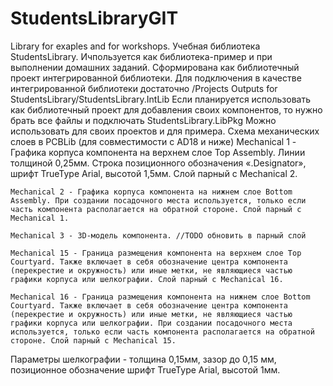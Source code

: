 # StudentsLibraryGIT
Library for exaples and for workshops.
Учебная библиотека StudentsLibrary. Ичпользуется как библиотека-пример и при выполнении домашних заданий.
Сформирована как библиотечный проект интегрированной библиотеки. 
Для подключения в качестве интегрированной библиотеки достаточно /Projects Outputs for StudentsLibrary/StudentsLibrary.IntLib
Если планируется использовать как библиотечный проект для добавления своих компонентов, то нужно брать все файлы и подключать StudentsLibrary.LibPkg
Можно использовать для своих проектов и для примера.
Схема механических слоев в PCBLib (для совместимости с AD18 и ниже)
    Mechanical 1 - Графика корпуса компонента на верхнем слое Top Assembly. Линии толщиной 0,25мм. Строка позиционного обозначения «.Designator», шрифт TrueType Arial, высотой 1,5мм. Слой парный с Mechanical 2. 

    Mechanical 2 - Графика корпуса компонента на нижнем слое Bottom Assembly. При создании посадочного места используется, только если часть компонента располагается на обратной стороне. Слой парный с Mechanical 1.

    Mechanical 3 - 3D-модель компонента. //TODO обновить в парный слой

    Mechanical 15 - Граница размещения компонента на верхнем слое Top Courtyard. Также включает в себя обозначение центра компонента (перекрестие и окружность) или иные метки, не являющиеся частью графики корпуса или шелкографии. Слой парный с Mechanical 16.

    Mechanical 16 - Граница размещения компонента на нижнем слое Bottom Courtyard. Также включает в себя обозначение центра компонента (перекрестие и окружность) или иные метки, не являющиеся частью графики корпуса или шелкографии. При создании посадочного места используется, только если часть компонента располагается на обратной стороне. Слой парный с Mechanical 15.

Параметры шелкографии - толщина 0,15мм, зазор до 0,15 мм, позиционное обозначение шрифт TrueType Arial, высотой 1мм.
